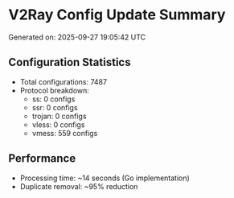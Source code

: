 # V2Ray Config Update Summary
Generated on: 2025-09-27 19:05:42 UTC

## Configuration Statistics
- Total configurations: 7487
- Protocol breakdown:
  - ss: 0 configs
  - ssr: 0 configs
  - trojan: 0 configs
  - vless: 0 configs
  - vmess: 559 configs

## Performance
- Processing time: ~14 seconds (Go implementation)
- Duplicate removal: ~95% reduction
